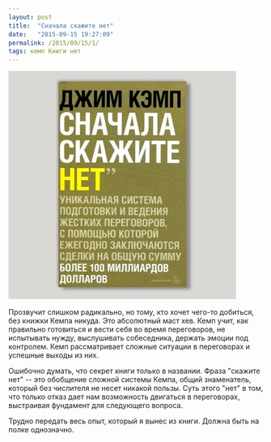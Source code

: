 ```yaml
---
layout: post
title:  "Сначала скажите нет"
date:   "2015-09-15 19:27:09"
permalink: /2015/09/15/1/
tags: кемп Книги нет
---
```


![cover](/assets/static/no.jpg)

Прозвучит слишком радикально, но тому, кто хочет чего-то добиться, без
книжки Кемпа никуда. Это абсолютный маст хев. Кемп учит, как правильно
готовиться и вести себя во время переговоров, не испытывать нужду,
выслушивать собеседника, держать эмоции под контролем. Кемп
рассматривает сложные ситуации в переговорах и успешные выходы из них.

Ошибочно думать, что секрет книги только в названии. Фраза "скажите
нет" -- это обобщение сложной системы Кемпа, общий знаменатель,
который без числителя не несет никакой пользы. Суть этого "нет" в том,
что только отказ дает нам возможность двигаться в переговорах,
выстраивая фундамент для следующего вопроса.

Трудно передать весь опыт, который я вынес из книги. Должна быть на
полке однозначно.
